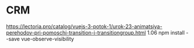 # CRM
https://lectoria.pro/catalog/vuejs-3-potok-1/urok-23-animatsiya-perehodov-pri-pomoschi-transition-i-transitiongroup.html
1.06
npm install --save vue-observe-visibility